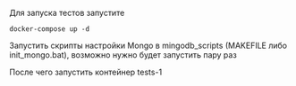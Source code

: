 Для запуска тестов запустите
```
docker-compose up -d
```

Запустить скрипты настройки Mongo в mingodb_scripts (MAKEFILE либо init_mongo.bat), 
возможно нужно будет запустить пару раз

После чего запустить контейнер tests-1